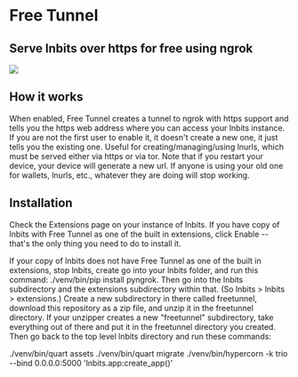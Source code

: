 <h1>Free Tunnel</h1>
<h2>Serve lnbits over https for free using ngrok</h2>

<img src="https://i.ibb.co/QfDD4FS/Screenshot-2021-07-02-7-28-35-AM.png">

<h2>How it works</h2>

When enabled, Free Tunnel creates a tunnel to ngrok with https support and tells you the https web address where you can access your lnbits instance. If you are not the first user to enable it, it doesn't create a new one, it just tells you the existing one. Useful for creating/managing/using lnurls, which must be served either via https or via tor. Note that if you restart your device, your device will generate a new url. If anyone is using your old one for wallets, lnurls, etc., whatever they are doing will stop working.

<h2>Installation</h2>

Check the Extensions page on your instance of lnbits. If you have copy of lnbits with Free Tunnel as one of the built in extensions, click Enable -- that's the only thing you need to do to install it.

If your copy of lnbits does not have Free Tunnel as one of the built in extensions, stop lnbits, create go into your lnbits folder, and run this command: ./venv/bin/pip install pyngrok. Then go into the lnbits subdirectory and the extensions subdirectory within that. (So lnbits > lnbits > extensions.) Create a new subdirectory in there called freetunnel, download this repository as a zip file, and unzip it in the freetunnel directory. If your unzipper creates a new "freetunnel" subdirectory, take everything out of there and put it in the freetunnel directory you created. Then go back to the top level lnbits directory and run these commands:

./venv/bin/quart assets
./venv/bin/quart migrate
./venv/bin/hypercorn -k trio --bind 0.0.0.0:5000 'lnbits.app:create_app()'
